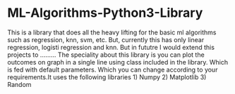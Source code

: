 # ML-Algorithms-Python3-Library

This is a library that does all the heavy lifting for the basic ml algorithms such as regression, knn, svm, etc. But, currently this has only linear regression, logisti regression and knn. But in fututre I would extend this projects to ......... The speciality about this library is you can plot the outcomes on graph in a single line using class included in the library. Which is fed with default parameters. Which you can change according to your requirements.It uses the following libraries 1) Numpy 2) Matplotlib 3) Random
